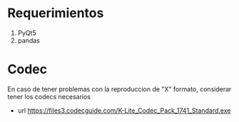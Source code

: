 # Requerimientos

1. PyQt5
2. pandas

# Codec

En caso de tener problemas con la reproduccion de "X" formato, considerar tener los codecs necesarios
* url https://files3.codecguide.com/K-Lite_Codec_Pack_1741_Standard.exe